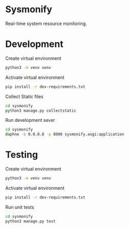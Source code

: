# Sysmonify

Real-time system resource monitoring.

# Development

Create virtual environment

```bash
python3 -m venv venv
```

Activate virtual environment

```bash
pip install -r dev-requirements.txt
```

Collect Static files

```bash
cd sysmonify
python3 manage.py collectstatic
```

Run development sever

```bash
cd sysmonify
daphne -b 0.0.0.0 -p 8000 sysmonify.asgi:application
```

# Testing

Create virtual environment

```bash
python3 -m venv venv
```

Activate virtual environment

```bash
pip install -r dev-requirements.txt
```

Run unit tests

```bash
cd sysmonify
python3 manage.py test
```
